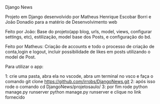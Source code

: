 Django News

Projeto em Django desenvolvido por Matheus Henrique Escobar Borri e João Donadio para a matério de Desenvolvimento web

Feito por João: Base do projeto(app blog, urls, model, views, configurar settings, etc), estilização, model base dos Posts, e configuração do bd.

Feito por Matheus: Criação de accounts e todo o processo de criação de conta,login e logout, incluir possibilidade de likes em posts utilizando o model de Post.

Para utilizar o app:

  1: crie uma pasta, abra ela no vscode, abra um terminal no vsco e faça o comando git clone https://github.com/irrobs/DjangoNews.git
  2: após isso rode o comando cd DjangoNews/projetosaulo/
  3: por fim rode python manage.py runserver python manage.py runserver e clique no link fornecido
